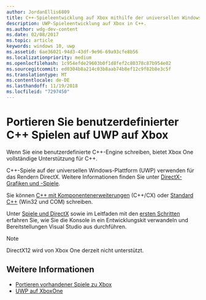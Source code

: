 ```yaml
---
author: JordanEllis6809
title: C++-Spieleentwicklung auf Xbox mithilfe der universellen Windows-Plattform (UWP)
description: UWP-Spieleentwicklung auf Xbox in C++.
ms.author: wdg-dev-content
ms.date: 02/08/2017
ms.topic: article
keywords: windows 10, uwp
ms.assetid: 6ae36021-94d3-43df-9e96-69a93cfe8b56
ms.localizationpriority: medium
ms.openlocfilehash: 1c954efde29603b0f1d8fef2c80378c87b954e02
ms.sourcegitcommit: ed0304b8a214c03b8aab74b8ef12c9f82b8e3c5f
ms.translationtype: MT
ms.contentlocale: de-DE
ms.lasthandoff: 11/19/2018
ms.locfileid: "7297450"
---
```

# <a name="bring-custom-c-games-to-uwp-on-xbox"></a>Portieren Sie benutzerdefinierter C++ Spielen auf UWP auf Xbox

Wenn Sie eine benutzerdefinierte C++-Engine schreiben, bietet Xbox One vollständige Unterstützung für C++. 

C++-Spiele auf der universellen Windows-Plattform (UWP) verwenden für das Rendern DirectX. Weitere Informationen finden Sie unter [DirectX-Grafiken und -Spiele](https://msdn.microsoft.com/library/windows/desktop/ee663274(v=vs.85).aspx).

Sie können [C++ mit Komponentenerweiterungen](https://msdn.microsoft.com/library/windows/apps/hh699871.aspx) (C++/CX) oder [Standard C++](https://msdn.microsoft.com/library/windows/apps/mt592904.aspx) (Win32 und COM) schreiben.

Unter [Spiele und DirectX](../gaming/index.md) sowie im Leitfaden mit den [ersten Schritten](getting-started.md) erfahren Sie, wie Sie die Konsole in ein Entwicklungskit verwandeln und Bereitstellungen Visual Studio aus durchführen.

> [!NOTE]
> DirectX12 wird von Xbox One derzeit nicht unterstützt.


## <a name="see-also"></a>Weitere Informationen
- [Portieren vorhandener Spiele zu Xbox](development-lanes-landing.md)
- [UWP auf XboxOne](index.md)

